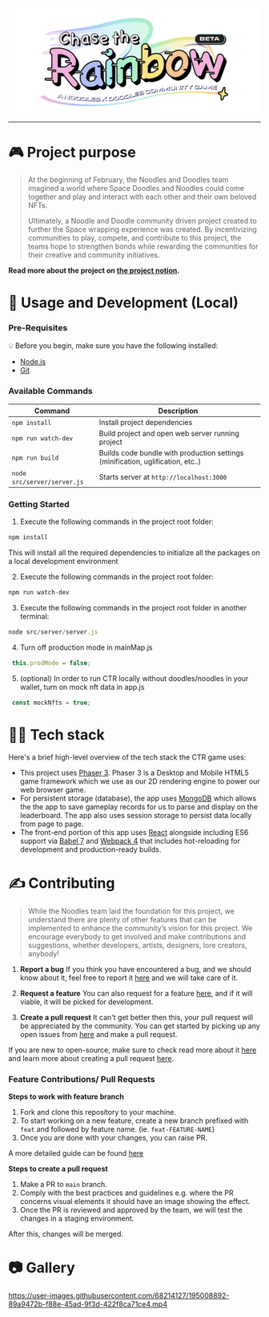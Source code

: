 ![Chase the Rainbow](thumbnail.png)

---
# 🎮 Project purpose

> At the beginning of February, the Noodles and Doodles team imagined a world where Space Doodles and Noodles could come together and play and interact with each other and their own beloved NFTs.
> 
> Ultimately, a Noodle and Doodle community driven project created to further the Space wrapping experience was created. By incentivizing communities to play, compete, and contribute to this project, the teams hope to strengthen bonds while rewarding the communities for their creative and community initiatives.

**Read more about the project on [the project notion](https://space-noodles-doc.notion.site/Noodles-x-Doodles-Community-Presents-Chase-the-Rainbow-53906b47f7e14ce1b3964458fbc5a7f8).**

# 🔧 Usage and Development (Local)
### Pre-Requisites
💡 Before you begin, make sure you have the following installed:
- [Node.js](https://nodejs.org) 
- [Git](https://git-scm.com/book/en/v2/Getting-Started-Installing-Git/)

### Available Commands
| Command | Description |
|---------|-------------|
| `npm install` | Install project dependencies |
| `npm run watch-dev` | Build project and open web server running project |
| `npm run build` | Builds code bundle with production settings (minification, uglification, etc..) |
| `node src/server/server.js` | Starts server at `http://localhost:3000` |

### Getting Started
1. Execute the following commands in the project root folder:
```jsx
npm install
```
This will install all the required dependencies to initialize all the packages on a local development environment

2. Execute the following commands in the project root folder:

```jsx
npm run watch-dev
```

3.  Execute the following commands in the project root folder in another terminal:

```jsx
node src/server/server.js
```
4. Turn off production mode in mainMap.js
```jsx
 this.prodMode = false;
```

5. (optional) In order to run CTR locally without doodles/noodles in your wallet, turn on mock nft data in app.js
```jsx
 const mockNfts = true;
```
# 👨‍💻 Tech stack

Here's a brief high-level overview of the tech stack the CTR game uses:

- This project uses [Phaser 3](https://phaser.io/phaser3). Phaser 3 is a Desktop and Mobile HTML5 game framework which we use as our 2D rendering engine to power our web browser game.
- For persistent storage (database), the app uses [MongoDB](https://www.mongodb.com/docs/) which allows the the app to save gameplay records for us to parse and display on the leaderboard. The app also uses session storage to persist data locally from page to page.
- The front-end portion of this app uses [React](https://reactjs.org/) alongside including ES6 support via [Babel 7](https://babeljs.io/) and [Webpack 4](https://webpack.js.org/) that includes hot-reloading for development and production-ready builds.


# ✍️ Contributing

>While the Noodles team laid the foundation for this project, we understand there are plenty of other features that can be implemented to enhance the community’s vision for this project. We encourage everybody to get involved and make contributions and suggestions, whether developers, artists, designers, lore creators, anybody!

1. **Report a bug** 
 If you think you have encountered a bug, and we should know about it, feel free to report it [here]() and we will take care of it.

 2. **Request a feature** 
 You can also request for a feature [here](), and if it will viable, it will be picked for development.  

 3. **Create a pull request** 
 It can't get better then this, your pull request will be appreciated by the community. You can get started by picking up any open issues from [here]() and make a pull request.

 If you are new to open-source, make sure to check read more about it [here](https://www.digitalocean.com/community/tutorial_series/an-introduction-to-open-source) and learn more about creating a pull request [here](https://www.digitalocean.com/community/tutorials/how-to-create-a-pull-request-on-github).
 
### Feature Contributions/ Pull Requests

**Steps to work with feature branch**

1. Fork and clone this repository to your machine.
2. To start working on a new feature, create a new branch prefixed with `feat` and followed by feature name. (ie. `feat-FEATURE-NAME`)
2. Once you are done with your changes, you can raise PR.

A more detailed guide can be found [here](https://github.com/firstcontributions/first-contributions)

**Steps to create a pull request**

1. Make a PR to `main` branch.
2. Comply with the best practices and guidelines e.g. where the PR concerns visual elements it should have an image showing the effect.
3. Once the PR is reviewed and approved by the team, we will test the changes in a staging environment.

After this, changes will be merged.

# 📷 Gallery


https://user-images.githubusercontent.com/68214127/195008892-89a9472b-f88e-45ad-9f3d-422f8ca71ce4.mp4







